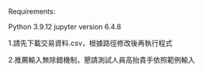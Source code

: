 Requirements:

Python 3.9.12
jupyter version 6.4.8

1.請先下載交易資料.csv，根據路徑修改後再執行程式

2.推薦輸入無除錯機制，懇請測試人員高抬貴手依照範例輸入
